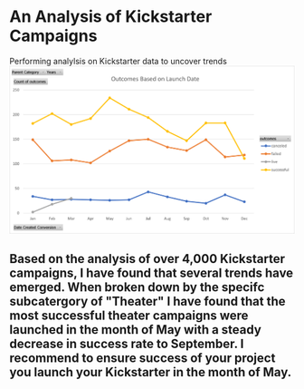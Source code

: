# An Analysis of Kickstarter Campaigns
Performing analylsis on Kickstarter data to uncover trends
![Outcomes_Based_on_Launch_Date.png](https://github.com/mselover21/kickstarter-analysis/blob/main/Outcomes_Based_on_Launch_Date.png)
## Based on the analysis of over 4,000 Kickstarter campaigns, I have found that several trends have emerged. When broken down by the specifc subcatergory of "Theater" I have found that the most successful theater campaigns were launched in the month of May with a steady decrease in success rate to September. I recommend to ensure success of your project you launch your Kickstarter in the month of May.
